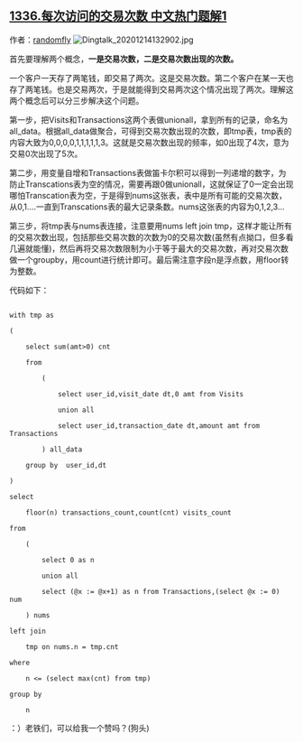 ## [1336.每次访问的交易次数 中文热门题解1](https://leetcode.cn/problems/number-of-transactions-per-visit/solutions/100000/nian-qing-ren-yao-hao-zi-wei-zhi-wen-zha-j4po)

作者：[randomfly](https://leetcode.cn/u/randomfly)
![Dingtalk_20201214132902.jpg](https://pic.leetcode-cn.com/1607923801-QAdtNx-Dingtalk_20201214132902.jpg)

首先要理解两个概念，**一是交易次数，二是交易次数出现的次数。**

一个客户一天存了两笔钱，即交易了两次。这是交易次数。第二个客户在某一天也存了两笔钱。也是交易两次，于是就能得到交易两次这个情况出现了两次。理解这两个概念后可以分三步解决这个问题。

第一步，把Visits和Transactions这两个表做unionall，拿到所有的记录，命名为all_data。根据all_data做聚合，可得到交易次数出现的次数，即tmp表，tmp表的内容大致为0,0,0,0,1,1,1,1,1,3。这就是交易次数出现的频率，如0出现了4次，意为交易0次出现了5次。

第二步，用变量自增和Transactions表做笛卡尔积可以得到一列递增的数字，为防止Transcations表为空的情况，需要再跟0做unionall，这就保证了0一定会出现哪怕Transcation表为空，于是得到nums这张表，表中是所有可能的交易次数，从0,1....一直到Transcations表的最大记录条数。nums这张表的内容为0,1,2,3...

第三步，将tmp表与nums表连接，注意要用nums left join tmp，这样才能让所有的交易次数出现，包括那些交易次数的次数为0的交易次数(虽然有点拗口，但多看几遍就能懂)，然后再将交易次数限制为小于等于最大的交易次数，再对交易次数做一个groupby，用count进行统计即可。最后需注意字段n是浮点数，用floor转为整数。

代码如下：

```
with tmp as
(
    select sum(amt>0) cnt
    from
        (
            select user_id,visit_date dt,0 amt from Visits
            union all
            select user_id,transaction_date dt,amount amt from Transactions
        ) all_data
    group by  user_id,dt
)
select 
    floor(n) transactions_count,count(cnt) visits_count
from 
    (
        select 0 as n
        union all
        select (@x := @x+1) as n from Transactions,(select @x := 0) num
    ) nums
left join
    tmp on nums.n = tmp.cnt
where 
    n <= (select max(cnt) from tmp)
group by
    n
```
：）老铁们，可以给我一个赞吗？(狗头)

